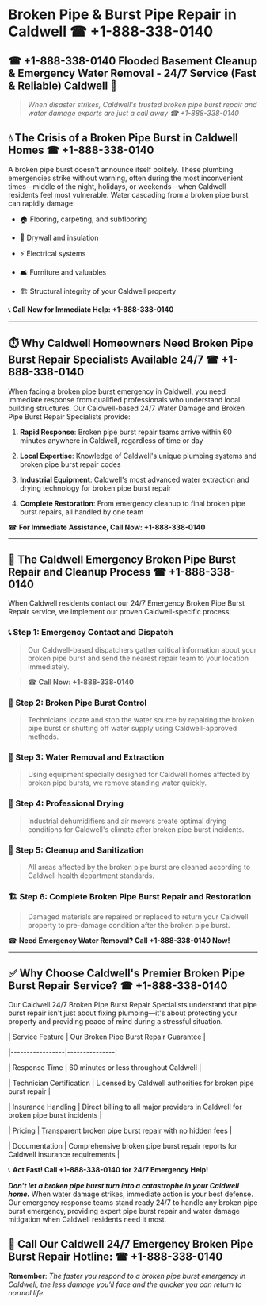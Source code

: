 # Broken Pipe & Burst Pipe Repair in Caldwell ☎ +1-888-338-0140  
## ☎ +1-888-338-0140 Flooded Basement Cleanup & Emergency Water Removal - 24/7 Service (Fast & Reliable) Caldwell 🚨  

> *When disaster strikes, Caldwell's trusted broken pipe burst repair and water damage experts are just a call away ☎ +1-888-338-0140*  

## 💧 The Crisis of a Broken Pipe Burst in Caldwell Homes ☎ +1-888-338-0140  

A broken pipe burst doesn't announce itself politely. These plumbing emergencies strike without warning, often during the most inconvenient times—middle of the night, holidays, or weekends—when Caldwell residents feel most vulnerable. Water cascading from a broken pipe burst can rapidly damage:  

* 🏠 Flooring, carpeting, and subflooring  
* 🧱 Drywall and insulation  
* ⚡ Electrical systems  
* 🛋️ Furniture and valuables  
* 🏗️ Structural integrity of your Caldwell property  

📞 **Call Now for Immediate Help: +1-888-338-0140**  

---  

## ⏱️ Why Caldwell Homeowners Need Broken Pipe Burst Repair Specialists Available 24/7 ☎ +1-888-338-0140  

When facing a broken pipe burst emergency in Caldwell, you need immediate response from qualified professionals who understand local building structures. Our Caldwell-based 24/7 Water Damage and Broken Pipe Burst Repair Specialists provide:  

1. **Rapid Response**: Broken pipe burst repair teams arrive within 60 minutes anywhere in Caldwell, regardless of time or day  
2. **Local Expertise**: Knowledge of Caldwell's unique plumbing systems and broken pipe burst repair codes  
3. **Industrial Equipment**: Caldwell's most advanced water extraction and drying technology for broken pipe burst repair  
4. **Complete Restoration**: From emergency cleanup to final broken pipe burst repairs, all handled by one team  

☎ **For Immediate Assistance, Call Now: +1-888-338-0140**  

---  

## 🔧 The Caldwell Emergency Broken Pipe Burst Repair and Cleanup Process ☎ +1-888-338-0140  

When Caldwell residents contact our 24/7 Emergency Broken Pipe Burst Repair service, we implement our proven Caldwell-specific process:  

### 📞 Step 1: Emergency Contact and Dispatch  
> Our Caldwell-based dispatchers gather critical information about your broken pipe burst and send the nearest repair team to your location immediately.  
> ☎ **Call Now: +1-888-338-0140**  

### 🚿 Step 2: Broken Pipe Burst Control  
> Technicians locate and stop the water source by repairing the broken pipe burst or shutting off water supply using Caldwell-approved methods.  

### 🌊 Step 3: Water Removal and Extraction  
> Using equipment specially designed for Caldwell homes affected by broken pipe bursts, we remove standing water quickly.  

### 💨 Step 4: Professional Drying  
> Industrial dehumidifiers and air movers create optimal drying conditions for Caldwell's climate after broken pipe burst incidents.  

### 🧼 Step 5: Cleanup and Sanitization  
> All areas affected by the broken pipe burst are cleaned according to Caldwell health department standards.  

### 🏗️ Step 6: Complete Broken Pipe Burst Repair and Restoration  
> Damaged materials are repaired or replaced to return your Caldwell property to pre-damage condition after the broken pipe burst.  

☎ **Need Emergency Water Removal? Call +1-888-338-0140 Now!**  

---  

## ✅ Why Choose Caldwell's Premier Broken Pipe Burst Repair Service? ☎ +1-888-338-0140  

Our Caldwell 24/7 Broken Pipe Burst Repair Specialists understand that pipe burst repair isn't just about fixing plumbing—it's about protecting your property and providing peace of mind during a stressful situation.  

| Service Feature | Our Broken Pipe Burst Repair Guarantee |  
|-----------------|---------------|  
| Response Time | 60 minutes or less throughout Caldwell |  
| Technician Certification | Licensed by Caldwell authorities for broken pipe burst repair |  
| Insurance Handling | Direct billing to all major providers in Caldwell for broken pipe burst incidents |  
| Pricing | Transparent broken pipe burst repair with no hidden fees |  
| Documentation | Comprehensive broken pipe burst repair reports for Caldwell insurance requirements |  

📞 **Act Fast! Call +1-888-338-0140 for 24/7 Emergency Help!**  

***Don't let a broken pipe burst turn into a catastrophe in your Caldwell home.*** When water damage strikes, immediate action is your best defense. Our emergency response teams stand ready 24/7 to handle any broken pipe burst emergency, providing expert pipe burst repair and water damage mitigation when Caldwell residents need it most.  

## 📱 Call Our Caldwell 24/7 Emergency Broken Pipe Burst Repair Hotline: ☎ +1-888-338-0140  

**Remember**: *The faster you respond to a broken pipe burst emergency in Caldwell, the less damage you'll face and the quicker you can return to normal life.*